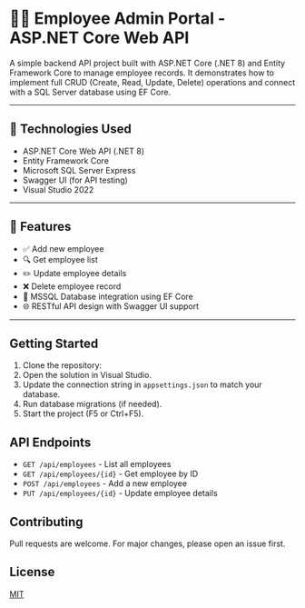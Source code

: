 ﻿# 🧑‍💼 Employee Admin Portal - ASP.NET Core Web API

A simple backend API project built with ASP.NET Core (.NET 8) and Entity Framework Core to manage employee records. It demonstrates how to implement full CRUD (Create, Read, Update, Delete) operations and connect with a SQL Server database using EF Core.

---

## 🚀 Technologies Used

- ASP.NET Core Web API (.NET 8)
- Entity Framework Core
- Microsoft SQL Server Express
- Swagger UI (for API testing)
- Visual Studio 2022

---

## 📌 Features

- ✅ Add new employee
- 🔍 Get employee list
- ✏️ Update employee details
- ❌ Delete employee record
- 🔗 MSSQL Database integration using EF Core
- 🌐 RESTful API design with Swagger UI support

---

## Getting Started

1. Clone the repository:
2. Open the solution in Visual Studio.
3. Update the connection string in `appsettings.json` to match your database.
4. Run database migrations (if needed).
5. Start the project (F5 or Ctrl+F5).

## API Endpoints

- `GET /api/employees` - List all employees
- `GET /api/employees/{id}` - Get employee by ID
- `POST /api/employees` - Add a new employee
- `PUT /api/employees/{id}` - Update employee details

## Contributing

Pull requests are welcome. For major changes, please open an issue first.

## License

[MIT](LICENSE)
